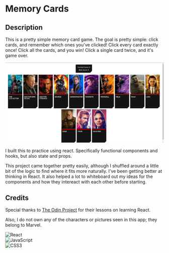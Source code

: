 # Memory Cards

## Description

This is a pretty simple memory card game. The goal is pretty simple: click cards, and remember which ones you've clicked! Click every card exactly once! Click all the cards, and you win! Click a single card twice, and it's game over.

![screenshot](./screenshot.png)

I built this to practice using react. Specifically functional components and hooks, but also state and props.

This project came together pretty easily, although I shuffled around a little bit of the logic to find where it fits more naturally. I've been getting better at thinking in React. It also helped a lot to whiteboard out my ideas for the components and how they intereact with each other before starting.

## Credits

Special thanks to [The Odin Project](https://www.theodinproject.com/) for their lessons on learning React.

Also, I do not own any of the characters or pictures seen in this app; they belong to Marvel.

![React](https://img.shields.io/badge/react-%2320232a.svg?style=for-the-badge&logo=react&logoColor=%2361DAFB)  
![JavaScript](https://img.shields.io/badge/javascript-%23323330.svg?style=for-the-badge&logo=javascript&logoColor=%23F7DF1E)  
![CSS3](https://img.shields.io/badge/css3-%231572B6.svg?style=for-the-badge&logo=css3&logoColor=white)
